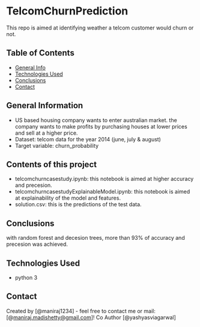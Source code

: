 # TelcomChurnPrediction
This repo is aimed at identifying weather a telcom customer would churn or not.


## Table of Contents
* [General Info](#general-information)
* [Technologies Used](#technologies-used)
* [Conclusions](#conclusions)
* [Contact](#contact)


## General Information
- US based housing company wants to enter australian market. the company wants to make profits by purchasing houses at lower prices and sell at a higher price.  
- Dataset: telcom data for the year 2014 (june, july & august)
- Target variable: churn_probability  

## Contents of this project
- telcomchurncasestudy.ipynb: this notebook is aimed at higher accuracy and precesion.
- telcomchurncasestudyExplainableModel.ipynb: this notebook is aimed at explainability of the model and features.
- solution.csv: this is the predictions of the test data.

## Conclusions
with random forest and decesion trees, more than 93% of accuracy and precesion was achieved. 

## Technologies Used
- python 3


## Contact
Created by [@maniraj1234] - feel free to contact me or mail: [@maniraj.madishetty@gmail.com]!
Co Author [@yashyasviagarwal] 

